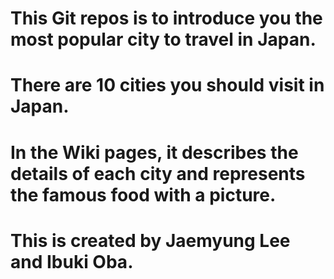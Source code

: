 # This Git repos is to introduce you the most popular city to travel in Japan.

# There are 10 cities you should visit in Japan.

# In the Wiki pages, it describes the details of each city and represents the famous food with a picture.

# This is created by Jaemyung Lee and Ibuki Oba.
